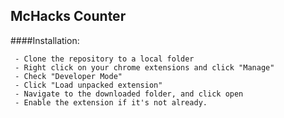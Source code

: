 ## McHacks Counter

####Installation:

	 - Clone the repository to a local folder
	 - Right click on your chrome extensions and click "Manage"
	 - Check "Developer Mode"
	 - Click "Load unpacked extension"
	 - Navigate to the downloaded folder, and click open
	 - Enable the extension if it's not already.
